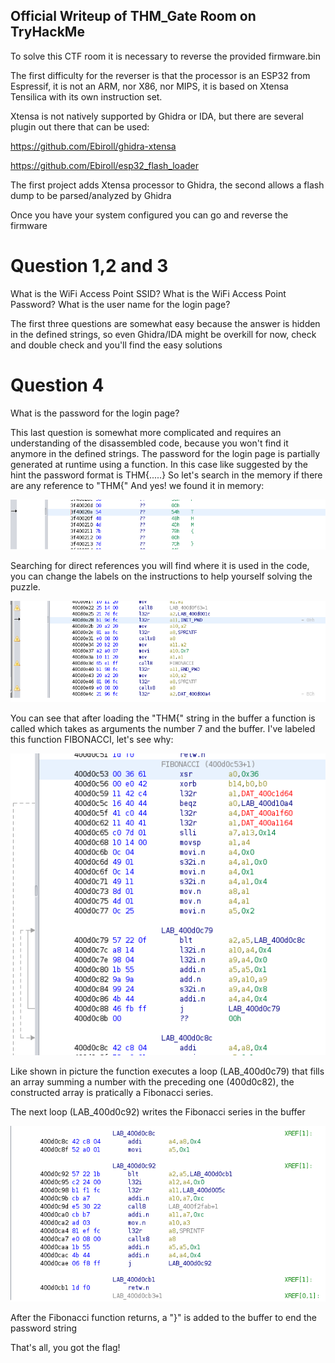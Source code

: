 ## Official Writeup of THM_Gate Room on TryHackMe
To solve this CTF room it is necessary to reverse the provided firmware.bin

The first difficulty for the reverser is that the processor is an ESP32 from Espressif, it is not an ARM, nor X86, nor MIPS, 
it is based on Xtensa Tensilica with its own instruction set.

Xtensa is not natively supported by Ghidra or IDA, but there are several plugin out there that can be used:

https://github.com/Ebiroll/ghidra-xtensa

https://github.com/Ebiroll/esp32_flash_loader

The first project adds Xtensa processor to Ghidra, the second allows a flash dump to be parsed/analyzed by Ghidra

Once you have your system configured you can go and reverse the firmware

# Question 1,2 and 3
What is the WiFi Access Point SSID?
What is the WiFi Access Point Password?
What is the user name for the login page?

The first three questions are somewhat easy because the answer is hidden in the defined strings,
so even Ghidra/IDA might be overkill for now, check and double check and you'll find the easy solutions

# Question 4
What is the password for the login page?

This last question is somewhat more complicated and requires an understanding of the disassembled code, because
you won't find it anymore in the defined strings.
The password for the login page is partially generated at runtime using a function.
In this case like suggested by the hint the password format is THM{.....}
So let's search in the memory if there are any reference to "THM{"
And yes! we found it in memory:

![pic1](pic1.png)

Searching for direct references you will find where it is used in the code, you can change the labels on the
instructions to help yourself solving the puzzle.

![pic2](pic2.png)

You can see that after loading the "THM{" string in the buffer a function is called which takes as arguments the number 7 and the buffer.
I've labeled this function FIBONACCI, let's see why:

![pic3](pic3.png)

Like shown in picture the function executes a loop (LAB_400d0c79) that fills an array summing a number with the preceding one (400d0c82),
the constructed array is pratically a Fibonacci series.

The next loop (LAB_400d0c92) writes the Fibonacci series in the buffer

![pic4](pic4.png)

After the Fibonacci function returns, a "}" is added to the buffer to end the password string

That's all, you got the flag!


